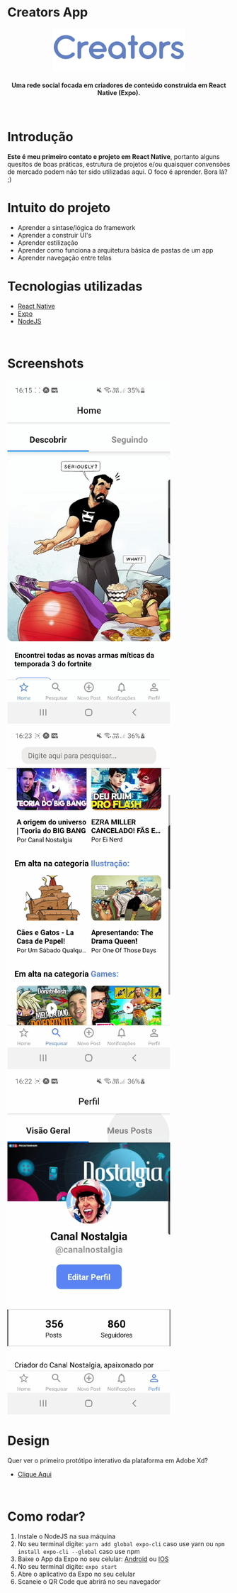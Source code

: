 # Creators App

<div align="center">
    <img src="./assets/images/logo/creators-logo.png" alt="Logo da Creators escrito em azul"/>
</div>

<h4 align="center">
    Uma rede social focada em criadores de conteúdo construida em React Native (Expo).
</h4>

<br />

# Introdução

**Este é meu primeiro contato e projeto em React Native**, portanto alguns quesitos de boas práticas, estrutura de projetos e/ou quaisquer convensões de mercado podem não ter sido utilizadas aqui. O foco é aprender. Bora lá? ;)

# Intuito do projeto

- Aprender a sintase/lógica do framework
- Aprender a construir UI's
- Aprender estilização
- Aprender como funciona a arquitetura básica de pastas de um app
- Aprender navegação entre telas

# Tecnologias utilizadas

- [React Native](https://reactnative.dev/)
- [Expo](https://expo.io/)
- [NodeJS](https://nodejs.org/en/)

<br />

# Screenshots

![](./assets/github-gifs/home.gif)
![](./assets/github-gifs/navigation.gif)
![](./assets/github-gifs/perfil.gif)

# Design

Quer ver o primeiro protótipo interativo da plataforma em Adobe Xd?

- [Clique Aqui](https://xd.adobe.com/view/4eb27dc0-110c-4dc9-b20d-3e9cfb022d2f-1be1/?fullscreen)


<br />

# Como rodar?

1. Instale o NodeJS na sua máquina
2. No seu terminal digite: ```yarn add global expo-cli``` caso use yarn ou ```npm install expo-cli --global``` caso use npm
3. Baixe o App da Expo no seu celular: [Android](https://play.google.com/store/apps/details?id=host.exp.exponent&hl=pt_BR) ou [IOS](https://apps.apple.com/br/app/expo-client/id982107779)
4. No seu terminal digite: ```expo start```
5. Abre o aplicativo da Expo no seu celular
6. Scaneie o QR Code que abrirá no seu navegador
